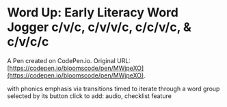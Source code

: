 # Word Up: Early Literacy Word Jogger c/v/c, c/v/v/c, c/c/v/c, & c/v/c/c   

A Pen created on CodePen.io. Original URL: [https://codepen.io/bloomscode/pen/MWjpeXO](https://codepen.io/bloomscode/pen/MWjpeXO).

with phonics emphasis via transitions
timed to iterate through a word group selected by its button click
to add: audio, checklist feature


